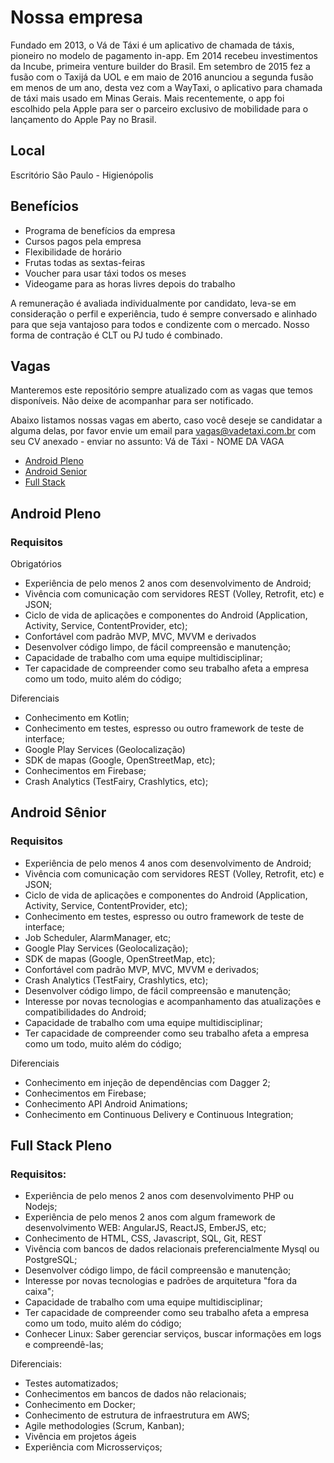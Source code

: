 # Nossa empresa

Fundado em 2013, o Vá de Táxi é um aplicativo de chamada de táxis, pioneiro no modelo de pagamento in-app. Em 2014 recebeu investimentos da Incube, primeira venture builder do Brasil. Em setembro de 2015 fez a fusão com o Taxijá da UOL e em maio de 2016 anunciou a segunda fusão em menos de um ano, desta vez com a WayTaxi, o aplicativo para chamada de táxi mais usado em Minas Gerais. Mais recentemente, o app foi escolhido pela Apple para ser o parceiro exclusivo de mobilidade para o lançamento do Apple Pay no Brasil.

## Local

Escritório São Paulo - Higienópolis

## Benefícios

- Programa de benefícios da empresa
- Cursos pagos pela empresa
- Flexibilidade de horário
- Frutas todas as sextas-feiras
- Voucher para usar táxi todos os meses
- Videogame para as horas livres depois do trabalho

A remuneração é avaliada individualmente por candidato, leva-se em consideração o perfil e experiência, tudo é sempre conversado e alinhado para que seja vantajoso para todos e condizente com o mercado. Nosso forma de contração é CLT ou PJ tudo é combinado.


## Vagas

Manteremos este repositório sempre atualizado com as vagas que temos disponíveis. Não deixe de acompanhar para ser notificado.

Abaixo listamos nossas vagas em aberto, caso você deseje se candidatar a alguma delas, por favor envie um email para vagas@vadetaxi.com.br com seu CV anexado - enviar no assunto: Vá de Táxi - NOME DA VAGA


* [Android Pleno](#android-pleno)
* [Android Senior](#android-sênior)
* [Full Stack](#full-stack-pleno)


## Android Pleno

### Requisitos
Obrigatórios
- Experiência de pelo menos 2 anos com desenvolvimento de Android;
- Vivência com comunicação com servidores REST (Volley, Retrofit, etc) e JSON;
- Ciclo de vida de aplicações e componentes do Android (Application, Activity, Service, ContentProvider, etc);
- Confortável com padrão MVP, MVC, MVVM e derivados
- Desenvolver código limpo, de fácil compreensão e manutenção;
- Capacidade de trabalho com uma equipe multidisciplinar;
- Ter capacidade de compreender como seu trabalho afeta a empresa como um todo, muito além do código;

Diferenciais
- Conhecimento em Kotlin;
- Conhecimento em testes, espresso ou outro framework de teste de interface;
- Google Play Services (Geolocalização)
- SDK de mapas (Google, OpenStreetMap, etc);
- Conhecimentos em Firebase;
- Crash Analytics (TestFairy, Crashlytics, etc);


## Android Sênior

### Requisitos

- Experiência de pelo menos 4 anos com desenvolvimento de Android;
- Vivência com comunicação com servidores REST (Volley, Retrofit, etc) e JSON;
- Ciclo de vida de aplicações e componentes do Android (Application, Activity, Service, ContentProvider, etc);
- Conhecimento em testes, espresso ou outro framework de teste de interface;
- Job Scheduler, AlarmManager, etc;
- Google Play Services (Geolocalização);
- SDK de mapas (Google, OpenStreetMap, etc);
- Confortável com padrão MVP, MVC, MVVM e derivados;
- Crash Analytics (TestFairy, Crashlytics, etc);
- Desenvolver código limpo, de fácil compreensão e manutenção;
- Interesse por novas tecnologias e acompanhamento das atualizações e compatibilidades do Android;
- Capacidade de trabalho com uma equipe multidisciplinar;
- Ter capacidade de compreender como seu trabalho afeta a empresa como um todo, muito além do código;

Diferenciais
- Conhecimento em injeção de dependências com Dagger 2;
- Conhecimentos em Firebase;
- Conhecimento API Android Animations;
- Conhecimento em Continuous Delivery e Continuous Integration;


## Full Stack Pleno

### Requisitos:

- Experiência de pelo menos 2 anos com desenvolvimento PHP ou Nodejs;
- Experiência de pelo menos 2 anos  com algum framework de desenvolvimento WEB: AngularJS, ReactJS, EmberJS, etc;
- Conhecimento de HTML, CSS, Javascript, SQL, Git, REST
- Vivência com bancos de dados relacionais preferencialmente Mysql ou PostgreSQL;
- Desenvolver código limpo, de fácil compreensão e manutenção;
- Interesse por novas tecnologias e padrões de arquitetura "fora da caixa";
- Capacidade de trabalho com uma equipe multidisciplinar;
- Ter capacidade de compreender como seu trabalho afeta a empresa como um todo, muito além do código;
- Conhecer Linux: Saber gerenciar serviços, buscar informações em logs e compreendê-las;

Diferenciais:
- Testes automatizados;
- Conhecimentos em bancos de dados não relacionais;
- Conhecimento em Docker;
- Conhecimento de estrutura de infraestrutura em AWS;
- Agile methodologies (Scrum, Kanban);
- Vivência em projetos ágeis
- Experiência com Microsserviços;

